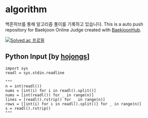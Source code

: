 # algorithm
백준허브를 통해 알고리즘 풀이를 기록하고 있습니다.
This is a auto push repository for Baekjoon Online Judge created with [BaekjoonHub](https://github.com/BaekjoonHub/BaekjoonHub).

[![Solved.ac
프로필](http://mazassumnida.wtf/api/v2/generate_badge?boj=dangddoong)](https://solved.ac/dangddoong)

Python Input
[by [hojongs](https://github.com/hojongs)]
---
```
import sys
readl = sys.stdin.readline

"""
n = int(readl())
nums = [int(i) for i in readl().split()]
nums = [int(readl()) for _ in range(n)]
lines = [readl().rstrip() for _ in range(n)]
rows = [[int(i) for i in readl().split()] for _ in range(n)]
s = readl().rstrip()
"""

```
